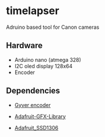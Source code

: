 # timelapser
Adruino based tool for Canon cameras

## Hardware

* Arduino nano (atmega 328)
* I2C oled display 128x64
* Encoder

## Dependencies

* [Gyver encoder](https://github.com/AlexGyver/GyverLibs/releases/download/GyverEncoder/GyverEncoder.zip)

* [Adafruit-GFX-Library](https://github.com/adafruit/Adafruit-GFX-Library)

* [Adafruit_SSD1306](https://github.com/adafruit/Adafruit_SSD1306)
